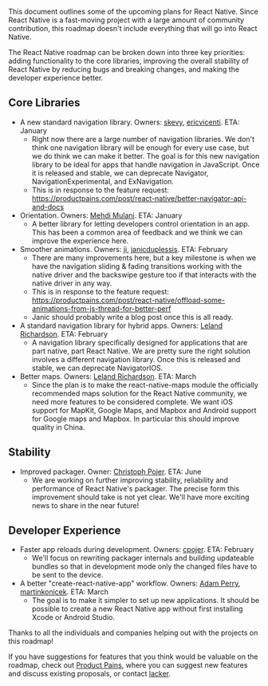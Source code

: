 This document outlines some of the upcoming plans for React Native. Since React Native is a fast-moving project with a large amount of community contribution, this roadmap doesn't include everything that will go into React Native.

The React Native roadmap can be broken down into three key priorities: adding functionality to the core libraries, improving the overall stability of React Native by reducing bugs and breaking changes, and making the developer experience better.

## Core Libraries

* A new standard navigation library. Owners: [skevy](https://twitter.com/skevy), [ericvicenti](https://twitter.com/ericvicenti). ETA: January
    * Right now there are a large number of navigation libraries. We don't think one navigation library will be enough for every use case, but we do think we can make it better. The goal is for this new navigation library to be ideal for apps that handle navigation in JavaScript. Once it is released and stable, we can deprecate Navigator, NavigationExperimental, and ExNavigation.
    * This is in response to the feature request: https://productpains.com/post/react-native/better-navigator-api-and-docs
* Orientation. Owners: [Mehdi Mulani](https://github.com/mmmulani). ETA: January
    * A better library for letting developers control orientation in an app. This has been a common area of feedback and we think we can improve the experience here.
* Smoother animations. Owners: [ji](https://twitter.com/ji), [janicduplessis](https://twitter.com/janicduplessis). ETA: February
    * There are many improvements here, but a key milestone is when we have the navigation sliding & fading transitions working with the native driver and the backswipe gesture too if that interacts with the native driver in any way.
    * This is in response to the feature request: https://productpains.com/post/react-native/offload-some-animations-from-js-thread-for-better-perf
    * Janic should probably write a blog post once this is all ready.
* A standard navigation library for hybrid apps. Owners: [Leland Richardson](https://twitter.com/intelligibabble). ETA: February
    * A navigation library specifically designed for applications that are part native, part React Native. We are pretty sure the right solution involves a different navigation library. Once this is released and stable, we can deprecate NavigatorIOS.
* Better maps. Owners: [Leland Richardson](https://twitter.com/intelligibabble). ETA: March
    * Since the plan is to make the react-native-maps module the officially recommended maps solution for the React Native community, we need more features to be considered complete. We want iOS support for MapKit, Google Maps, and Mapbox and Android support for Google maps and Mapbox. In particular this should improve quality in China.

## Stability

* Improved packager. Owner: [Christoph Pojer](https://twitter.com/cpojer). ETA: June
    * We are working on further improving stability, reliability and performance of React Native's packager. The precise form this improvement should take is not yet clear. We'll have more exciting news to share in the near future!

## Developer Experience

* Faster app reloads during development. Owners: [cpojer](https://twitter.com/cpojer). ETA: February
    * We'll focus on rewriting packager internals and building updateable bundles so that in development mode only the changed files have to be sent to the device.
* A better "create-react-native-app" workflow. Owners: [Adam Perry](https://github.com/dikaiosune), [martinkonicek](https://twitter.com/martinkonicek). ETA: March
    * The goal is to make it simpler to set up new applications. It should be possible to create a new React Native app without first installing Xcode or Android Studio.

Thanks to all the individuals and companies helping out with the projects on this roadmap!

If you have suggestions for features that you think would be valuable on the roadmap, check out [Product Pains](https://productpains.com/product/react-native), where you can suggest new features and discuss existing proposals, or contact [lacker](https://twitter.com/lacker).
